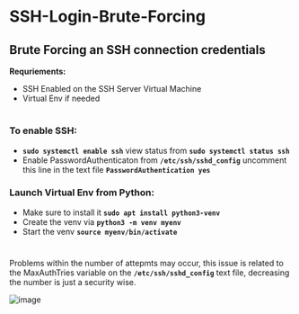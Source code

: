 # SSH-Login-Brute-Forcing
## Brute Forcing an SSH connection credentials

**Requriements:**
- SSH Enabled on the SSH Server Virtual Machine
- Virtual Env if needed

# 
### To enable SSH:
- **`sudo systemctl enable ssh`** view status from **`sudo systemctl status ssh`**
- Enable PasswordAuthenticaton from **`/etc/ssh/sshd_config`** uncomment this line in the text file **`PasswordAuthentication yes`**
  

### Launch Virtual Env from Python:
- Make sure to install it **`sudo apt install python3-venv`**
- Create the venv via **`python3 -m venv myenv`**
- Start the venv **`source myenv/bin/activate`**
#

Problems within the number of attepmts may occur, this issue is related to the MaxAuthTries variable on the **`/etc/ssh/sshd_config`** text file, decreasing the number is just a security wise.


  ![image](https://github.com/AwsGhanem/SSH-Login-Brute-Forcing/assets/123994471/bf7ac522-b699-48f2-805a-7e796291b328)

